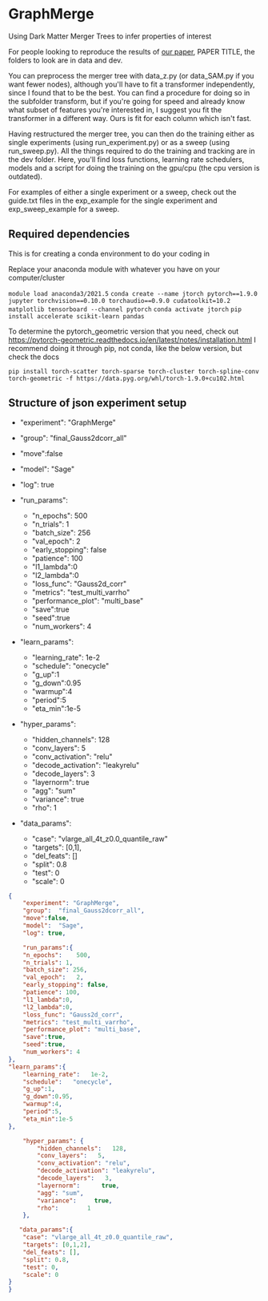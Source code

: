 # GraphMerge
Using Dark Matter Merger Trees to infer properties of interest

For people looking to reproduce the results of [our paper](arxivlink), PAPER TITLE, the folders to look are in data and dev. 

You can preprocess the merger tree with data_z.py (or data_SAM.py if you want fewer nodes), although you'll have to fit a transformer independently, since I found that to be the best. You can find a procedure for doing so in the subfolder transform, but if you're going for speed and already know what subset of features you're interested in, I suggest you fit the transformer in a different way. Ours is fit for each column which isn't fast.

Having restructured the merger tree, you can then do the training either as single experiments (using run_experiment.py) or as a sweep (using run_sweep.py). All the things required to do the training and tracking are in the dev folder. Here, you'll find loss functions, learning rate schedulers, models and a script for doing the training on the gpu/cpu (the cpu version is outdated).

For examples of either a single experiment or a sweep, check out the guide.txt files in the exp_example for the single experiment and exp_sweep_example for a sweep.


## Required dependencies

This is for creating a conda environment to do your coding in

Replace your anaconda module with whatever you have on your computer/cluster

`module load anaconda3/2021.5`
`conda create --name jtorch pytorch==1.9.0 jupyter torchvision==0.10.0 torchaudio==0.9.0 cudatoolkit=10.2 matplotlib tensorboard --channel pytorch`
`conda activate jtorch`
`pip install accelerate scikit-learn pandas`

To determine the pytorch_geometric version that you need, check out https://pytorch-geometric.readthedocs.io/en/latest/notes/installation.html 
I recommend doing it through pip, not conda, like the below version, but check the docs

`pip install torch-scatter torch-sparse torch-cluster torch-spline-conv torch-geometric -f https://data.pyg.org/whl/torch-1.9.0+cu102.html`

## Structure of json experiment setup

- "experiment": "GraphMerge"
- "group":  "final_Gauss2dcorr_all" 
- "move":false
- "model":  "Sage"
- "log": true

- "run_params":
    - "n_epochs": 500
    - "n_trials": 1
    - "batch_size": 256
    - "val_epoch": 2
    - "early_stopping": false
    - "patience": 100
    - "l1_lambda":0
    - "l2_lambda":0
    - "loss_func": "Gauss2d_corr"
    - "metrics": "test_multi_varrho"
    - "performance_plot": "multi_base"
    - "save":true
    - "seed":true
    - "num_workers": 4

- "learn_params":
    - "learning_rate":   1e-2
    - "schedule":   "onecycle"
    - "g_up":1
    - "g_down":0.95
    - "warmup":4
    - "period":5
    - "eta_min":1e-5

- "hyper_params": 
    - "hidden_channels": 128  
    - "conv_layers": 5
    - "conv_activation": "relu"
    - "decode_activation": "leakyrelu"
    - "decode_layers":   3
    - "layernorm": true
    - "agg": "sum"
    - "variance": true
    - "rho": 1

- "data_params":
    - "case": "vlarge_all_4t_z0.0_quantile_raw"
    - "targets": [0,1],
    - "del_feats": []
    - "split": 0.8
    - "test": 0
    - "scale": 0

```json
{
    "experiment": "GraphMerge",
    "group":  "final_Gauss2dcorr_all", 
    "move":false,
    "model":  "Sage",
    "log": true,

    "run_params":{
    "n_epochs":    500,
    "n_trials": 1,
    "batch_size": 256,
    "val_epoch":   2,
    "early_stopping": false,
    "patience": 100,
    "l1_lambda":0,
    "l2_lambda":0,
    "loss_func": "Gauss2d_corr",
    "metrics": "test_multi_varrho",
    "performance_plot": "multi_base",
    "save":true,
    "seed":true,
    "num_workers": 4
}, 
"learn_params":{
    "learning_rate":   1e-2,
    "schedule":   "onecycle",
    "g_up":1,
    "g_down":0.95,
    "warmup":4,
    "period":5, 
    "eta_min":1e-5
},

    "hyper_params": {
        "hidden_channels":   128,  
        "conv_layers":   5,
        "conv_activation": "relu",
        "decode_activation": "leakyrelu",
        "decode_layers":   3,
        "layernorm":      true,
        "agg": "sum",
        "variance":     true,
        "rho":        1
    },

   "data_params":{ 
    "case": "vlarge_all_4t_z0.0_quantile_raw",
    "targets": [0,1,2],
    "del_feats": [],
    "split": 0.8,
    "test": 0,
    "scale": 0
}
}
```